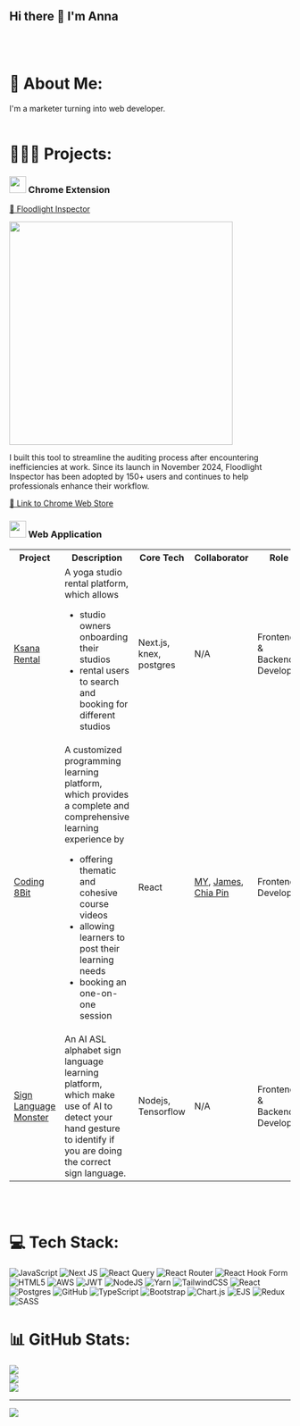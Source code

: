 ## Hi there 👋 I'm Anna

<br>
<br>

# 💫 About Me:

I'm a marketer turning into web developer.
<br>
<br>

# 👩🏻‍💻 Projects:

### <img src="https://firebasestorage.googleapis.com/v0/b/testing-c9537.appspot.com/o/web-chrome.png?alt=media&token=51a7428a-f050-4674-98bc-9506550bac79" width="30" > Chrome Extension

<a href="https://github.com/annnnangan/floodlight-inspector-chrome-extension" target="_blank">📍 Floodlight Inspector</a>

<img src="https://firebasestorage.googleapis.com/v0/b/testing-c9537.appspot.com/o/floodlight-inspector-chrome-web.png?alt=media&token=e22da744-654b-4af5-8432-3c6ce8a7e455" width="400"> 
<p> I built this tool to streamline the auditing process after encountering inefficiencies at work. Since its launch in November 2024, Floodlight Inspector has been adopted by 150+ users and continues to help professionals enhance their workflow.</p>
<a href="https://chromewebstore.google.com/detail/floodlight-inspector/klidijcbfmpkdnegfcfkcdjfkimggbed?authuser=1&hl=en" target="_blank">🔗 Link to Chrome Web Store </a>

### <img src="https://firebasestorage.googleapis.com/v0/b/testing-c9537.appspot.com/o/website%20(1).png?alt=media&token=b14e27d2-b834-4a47-b768-33474b0a36b2" width="30" > Web Application

<table>
  <tr>
    <th>Project</th>
    <th>Description</th>
    <th>Core Tech</th>
    <th>Collaborator</th>
    <th>Role</th>
    <th>Website</th>
  </tr>
    <tr>
    <td><a href="https://github.com/annnnangan/ksana-rental" target="_blank">Ksana Rental</a></td>
    <td>A yoga studio rental platform, which allows
        <ul>
         <li>studio owners onboarding their studios</li>
         <li>rental users to search and booking for different studios</li>
        </ul> 
        </td>
    <td>Next.js, knex, postgres</td>
    <td>N/A</td>
    <td>Frontend & Backend Developer</td>
    <td>Working in Progress</td>
  </tr>
  <tr>
    <td><a href="https://github.com/ahmomoz/Coding-8bit" target="_blank">Coding 8Bit</a></td>
    <td>A customized programming learning platform, which provides a complete and comprehensive learning experience by 
    <ul>
       <li>offering thematic and cohesive course videos</i>
       <li>allowing learners to post their learning needs</i>
       <li>booking an one-on-one session</i>
    </ul></td>
    <td>React</td>
    <td><a href="https://github.com/ahmomoz" target="_blank">MY</a>, <a href="https://github.com/z111048" target="_blank">James</a>, <a href="https://github.com/joker-cat" target="_blank">Chia Pin</a></td>
    <td>Frontend Developer</td>
    <td><a href="https://coding-8bit.site/" target="_blank">🔗 Link to Website</a></td>
  </tr>

   <tr>
    <td><a href="https://github.com/annnnangan/BAD-Project-Sign-Language" target="_blank">Sign Language Monster</a></td>
    <td>An AI ASL alphabet sign language learning platform, which make use of AI to detect your hand gesture to identify if you are doing the correct sign language. </td>
    <td>Nodejs, Tensorflow</td>
    <td>N/A</td>
    <td>Frontend & Backend Developer</td>
    <td><a href="https://sign-language-monster.live/" target="_blank">🔗 Link to Website</a></td>

  </tr>
</table>

<br>
<br>

# 💻 Tech Stack:

![JavaScript](https://img.shields.io/badge/javascript-%23323330.svg?style=for-the-badge&logo=javascript&logoColor=%23F7DF1E) ![Next JS](https://img.shields.io/badge/Next-black?style=for-the-badge&logo=next.js&logoColor=white) ![React Query](https://img.shields.io/badge/-React%20Query-FF4154?style=for-the-badge&logo=react%20query&logoColor=white) ![React Router](https://img.shields.io/badge/React_Router-CA4245?style=for-the-badge&logo=react-router&logoColor=white) ![React Hook Form](https://img.shields.io/badge/React%20Hook%20Form-%23EC5990.svg?style=for-the-badge&logo=reacthookform&logoColor=white) ![HTML5](https://img.shields.io/badge/html5-%23E34F26.svg?style=for-the-badge&logo=html5&logoColor=white) ![AWS](https://img.shields.io/badge/AWS-%23FF9900.svg?style=for-the-badge&logo=amazon-aws&logoColor=white) ![JWT](https://img.shields.io/badge/JWT-black?style=for-the-badge&logo=JSON%20web%20tokens) ![NodeJS](https://img.shields.io/badge/node.js-6DA55F?style=for-the-badge&logo=node.js&logoColor=white) ![Yarn](https://img.shields.io/badge/yarn-%232C8EBB.svg?style=for-the-badge&logo=yarn&logoColor=white) ![TailwindCSS](https://img.shields.io/badge/tailwindcss-%2338B2AC.svg?style=for-the-badge&logo=tailwind-css&logoColor=white) ![React](https://img.shields.io/badge/react-%2320232a.svg?style=for-the-badge&logo=react&logoColor=%2361DAFB) ![Postgres](https://img.shields.io/badge/postgres-%23316192.svg?style=for-the-badge&logo=postgresql&logoColor=white) ![GitHub](https://img.shields.io/badge/github-%23121011.svg?style=for-the-badge&logo=github&logoColor=white) ![TypeScript](https://img.shields.io/badge/typescript-%23007ACC.svg?style=for-the-badge&logo=typescript&logoColor=white) ![Bootstrap](https://img.shields.io/badge/bootstrap-%238511FA.svg?style=for-the-badge&logo=bootstrap&logoColor=white) ![Chart.js](https://img.shields.io/badge/chart.js-F5788D.svg?style=for-the-badge&logo=chart.js&logoColor=white) ![EJS](https://img.shields.io/badge/ejs-%23B4CA65.svg?style=for-the-badge&logo=ejs&logoColor=black) ![Redux](https://img.shields.io/badge/redux-%23593d88.svg?style=for-the-badge&logo=redux&logoColor=white) ![SASS](https://img.shields.io/badge/SASS-hotpink.svg?style=for-the-badge&logo=SASS&logoColor=white)

# 📊 GitHub Stats:

![](https://github-readme-stats.vercel.app/api?username=annnnangan&theme=dark&hide_border=false&include_all_commits=false&count_private=false)<br/>
![](https://nirzak-streak-stats.vercel.app/?user=annnnangan&theme=dark&hide_border=false)<br/>
![](https://github-readme-stats.vercel.app/api/top-langs/?username=annnnangan&theme=dark&hide_border=false&include_all_commits=false&count_private=false&layout=compact)

---

[![](https://visitcount.itsvg.in/api?id=annnnangan&icon=0&color=0)](https://visitcount.itsvg.in)

<!-- Proudly created with GPRM ( https://gprm.itsvg.in ) -->
